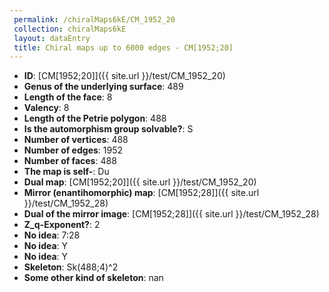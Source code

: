 ```yaml
--- 
 permalink: /chiralMaps6kE/CM_1952_20 
 collection: chiralMaps6kE
 layout: dataEntry
 title: Chiral maps up to 6000 edges - CM[1952;20]
---
```


- **ID**: [CM[1952;20]]({{ site.url }}/test/CM_1952_20)
- **Genus of the underlying surface**: 489
- **Length of the face**: 8
- **Valency**: 8
- **Length of the Petrie polygon**: 488
- **Is the automorphism group solvable?**: S
- **Number of vertices**: 488
- **Number of edges**: 1952
- **Number of faces**: 488
- **The map is self-**: Du
- **Dual map**: [CM[1952;20]]({{ site.url }}/test/CM_1952_20)
- **Mirror (enantihomorphic) map**: [CM[1952;28]]({{ site.url }}/test/CM_1952_28)
- **Dual of the mirror image**: [CM[1952;28]]({{ site.url }}/test/CM_1952_28)
- **Z_q-Exponent?**: 2
- **No idea**:  7:28
- **No idea**: Y
- **No idea**: Y
- **Skeleton**: Sk(488;4)^2
- **Some other kind of skeleton**: nan
